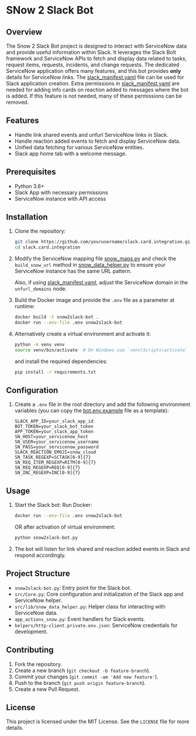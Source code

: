 # SNow 2 Slack Bot

## Overview

The Snow 2 Slack Bot project is designed to interact with ServiceNow data and provide useful information within Slack.
It leverages the Slack Bolt framework and ServiceNow APIs to fetch and display data related to tasks, request items, requests,
incidents, and change requests.
The dedicated ServiceNow application offers many features, and this bot provides **only** details for ServiceNow links. The [slack_manifest.yaml](slack_manifest.yaml)
file can be used for Slack application creation.
Extra permissions in [slack_manifest.yaml](slack_manifest.yaml)  are needed for adding info cards on reaction added to messages where the bot is added.
If this feature is not needed, many of these permissions can be removed.

## Features

- Handle link shared events and unfurl ServiceNow links in Slack.
- Handle reaction added events to fetch and display ServiceNow data.
- Unified data fetching for various ServiceNow entities.
- Slack app home tab with a welcome message.

## Prerequisites

- Python 3.6+
- Slack App with necessary permissions
- ServiceNow instance with API access

## Installation

1. Clone the repository:
    ```sh
    git clone https://github.com/yourusername/slack.card.integration.git
    cd slack.card.integration
    ```

2. Modify the ServiceNow mapping file [snow_maps.py](src/lib/snow_maps.py) and check the `build_snow_url` method in [snow_data_helper.py](src/lib/snow_data_helper.py) to ensure your ServiceNow instance has the same URL pattern.

   Also, if using [slack_manifest.yaml](slack_manifest.yaml), adjust the ServiceNow domain in the `unfurl_domains` node.

3. Build the Docker image and provide the `.env` file as a parameter at runtime:
    ```sh
    docker build -t snow2slack-bot .
    docker run --env-file .env snow2slack-bot
    ```

4. Alternatively create a virtual environment and activate it:
    ```sh
    python -m venv venv
    source venv/bin/activate  # On Windows use `venv\Scripts\activate`
    ```
   and install the required dependencies:
    ```sh
    pip install -r requirements.txt
    ```

## Configuration

1. Create a `.env` file in the root directory and add the following environment variables (you can copy the [bot.env.example](config/bot.env.example) file as a template):
    ```env
    SLACK_APP_ID=your_slack_app_id
    BOT_TOKEN=your_slack_bot_token
    APP_TOKEN=your_slack_app_token
    SN_HOST=your_servicenow_host
    SN_USER=your_servicenow_username
    SN_PASS=your_servicenow_password
    SLACK_REACTION_EMOJI=snow_cloud
    SN_TASK_REGEXP=SCTASK[0-9]{7}
    SN_REQ_ITEM_REGEXP=RITM[0-9]{7}
    SN_REQ_REGEXP=REQ[0-9]{7}
    SN_INC_REGEXP=INC[0-9]{7}
    ```

## Usage

1. Start the Slack bot:
   Run Docker:
   ```sh
   docker run --env-file .env snow2slack-bot
   ``` 
   OR after activation of virtual environment:
   ```sh
   python snow2slack-bot.py
    ```

2. The bot will listen for link shared and reaction added events in Slack and respond accordingly.

## Project Structure

- `snow2slack-bot.py`: Entry point for the Slack bot.
- `src/Core.py`: Core configuration and initialization of the Slack app and ServiceNow helper.
- `src/lib/snow_data_helper.py`: Helper class for interacting with ServiceNow data.
- `app_actions_snow.py`: Event handlers for Slack events.
- `helpers/http-client.private.env.json`: ServiceNow credentials for development.

## Contributing

1. Fork the repository.
2. Create a new branch (`git checkout -b feature-branch`).
3. Commit your changes (`git commit -am 'Add new feature'`).
4. Push to the branch (`git push origin feature-branch`).
5. Create a new Pull Request.

## License

This project is licensed under the MIT License. See the `LICENSE` file for more details.